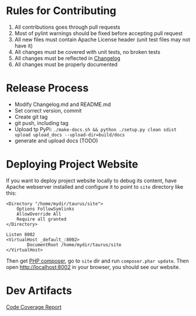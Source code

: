 [](https://api.travis-ci.org/Blazemeter/taurus.svg)

# Rules for Contributing
 1. All contributions goes through pull requests
  1. Most of pylint warnings should be fixed before accepting pull request
  2. All new files must contain Apache License header (unit test files may not have it)
 2. All changes must be covered with unit tests, no broken tests
 3. All changes must be reflected in [Changelog](Changelog)
 4. All changes must be properly documented 

# Release Process
 - Modify Changelog.md and README.md
 - Set correct version, commit
 - Create git tag
 - git push, including tag
 - Upload tp PyPi: `./make-docs.sh && python ./setup.py clean sdist upload upload_docs --upload-dir=build/docs`
 - generate and upload docs (TODO)
 
# Deploying Project Website
 
If you want to deploy project website locally to debug its content, have Apache webserver installed and configure it to point to `site` directory like this:
```
<Directory "/home/mydir/taurus/site">
    Options FollowSymlinks
    AllowOverride All
    Require all granted
</Directory>

Listen 8002
<VirtualHost _default_:8002>
        DocumentRoot /home/mydir/taurus/site
</VirtualHost>
```

Then get [PHP composer](https://getcomposer.org/download/), go to `site` dir and run `composer.phar update`. Then open [http://localhost:8002](http://localhost:8002) in your browser, you should see our website.

# Dev Artifacts
[Code Coverage Report](/coverage/)